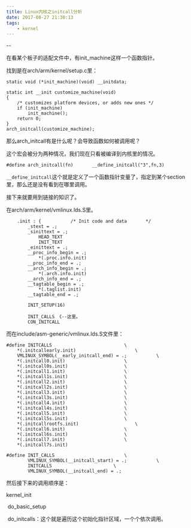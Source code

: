 ```yaml
---
title: Linux内核之initcall分析
date: 2017-08-27 21:30:13
tags:
	- kernel
---
```


--

在看某个板子的适配文件中，有init_machine这样一个函数指针。

找到是在arch/arm/kernel/setup.c里：

```
static void (*init_machine)(void) __initdata;

static int __init customize_machine(void)
{
	/* customizes platform devices, or adds new ones */
	if (init_machine)
		init_machine();
	return 0;
}
arch_initcall(customize_machine);
```

那么arch_initcall有是什么呢？会导致函数如何被调用呢？

这个宏会被分为两种情况，我们现在只看被编译到内核里的情况。

```
#define arch_initcall(fn)		__define_initcall("3",fn,3)
```

`__define_initcall`这个就是定义了一个函数指针变量了，指定到某个section里，那么还是没有看到在哪里调用。

接下来就要用到链接的知识了。

在arch/arm/kernel/vmlinux.lds.S里。

```
	.init : {			/* Init code and data		*/
		_stext = .;
		_sinittext = .;
			HEAD_TEXT
			INIT_TEXT
		_einittext = .;
		__proc_info_begin = .;
			*(.proc.info.init)
		__proc_info_end = .;
		__arch_info_begin = .;
			*(.arch.info.init)
		__arch_info_end = .;
		__tagtable_begin = .;
			*(.taglist.init)
		__tagtable_end = .;

		INIT_SETUP(16) 

		INIT_CALLS 《--这里。
		CON_INITCALL
```

而在include/asm-generic/vmlinux.lds.S文件里：

```
#define INITCALLS							\
	*(.initcallearly.init)						\
	VMLINUX_SYMBOL(__early_initcall_end) = .;			\
  	*(.initcall0.init)						\
  	*(.initcall0s.init)						\
  	*(.initcall1.init)						\
  	*(.initcall1s.init)						\
  	*(.initcall2.init)						\
  	*(.initcall2s.init)						\
  	*(.initcall3.init)						\
  	*(.initcall3s.init)						\
  	*(.initcall4.init)						\
  	*(.initcall4s.init)						\
  	*(.initcall5.init)						\
  	*(.initcall5s.init)						\
	*(.initcallrootfs.init)						\
  	*(.initcall6.init)						\
  	*(.initcall6s.init)						\
  	*(.initcall7.init)						\
  	*(.initcall7s.init)

#define INIT_CALLS							\
		VMLINUX_SYMBOL(__initcall_start) = .;			\
		INITCALLS						\
		VMLINUX_SYMBOL(__initcall_end) = .;
```



然后接下来的调用顺序是：

kernel_init

​	do_basic_setup

​		do_initcalls：这个就是遍历这个初始化指针区域，一个个依次调用。

